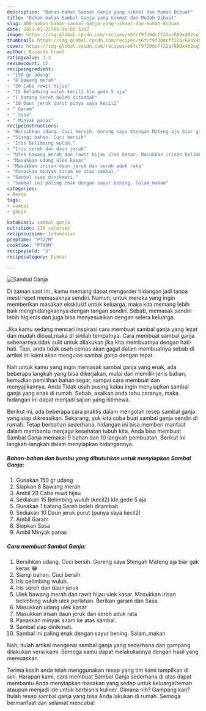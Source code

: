 ```yaml
---
description: "Bahan-bahan Sambal Ganja yang nikmat dan Mudah Dibuat"
title: "Bahan-bahan Sambal Ganja yang nikmat dan Mudah Dibuat"
slug: 400-bahan-bahan-sambal-ganja-yang-nikmat-dan-mudah-dibuat
date: 2021-01-22T05:36:05.530Z
image: https://img-global.cpcdn.com/recipes/e6fcf9f30dcff22a/680x482cq70/sambal-ganja-foto-resep-utama.jpg
thumbnail: https://img-global.cpcdn.com/recipes/e6fcf9f30dcff22a/680x482cq70/sambal-ganja-foto-resep-utama.jpg
cover: https://img-global.cpcdn.com/recipes/e6fcf9f30dcff22a/680x482cq70/sambal-ganja-foto-resep-utama.jpg
author: Ricardo Grant
ratingvalue: 3.3
reviewcount: 12
recipeingredient:
- "150 gr udang"
- "8 Bawang merah"
- "20 Cabe rawit hijau"
- "15 Belimbing wuluh kecil2 klo gede 5 aja"
- "1 batang Sereh boleh ditambah"
- "10 Daun jeruk purut punya saya kecil2"
- " Garam"
- " Sasa"
- " Minyak panas"
recipeinstructions:
- "Bersihkan udang. Cuci bersih. Goreng saya Stengah Mateng aja biar gak keras 😂"
- "Siangi bahan. Cuci bersih"
- "Iris belimbing wuluh."
- "Iris sereh dan daun jeruk"
- "Ulek bawang merah dan rawit hijau ulek kasar. Masukkan irisan belimbing wuluh ulek perlahan. Berikan garam dan Sasa."
- "Masukkan udang ulek kasar"
- "Masukkan irisan daun jeruk dan sereh aduk rata"
- "Panaskan minyak siram ke atas sambal."
- "Sambal siap dinikmati."
- "Sambal ini paling enak dengan sayur bening. Salam_makan"
categories:
- Resep
tags:
- sambal
- ganja

katakunci: sambal ganja 
nutrition: 110 calories
recipecuisine: Indonesian
preptime: "PT27M"
cooktime: "PT48M"
recipeyield: "3"
recipecategory: Dinner

---
```



![Sambal Ganja](https://img-global.cpcdn.com/recipes/e6fcf9f30dcff22a/680x482cq70/sambal-ganja-foto-resep-utama.jpg)

Di zaman  saat ini , kamu memang dapat mengorder hidangan jadi tanpa mesti repot memasaknya sendiri. Namun, untuk mereka yang ingin memberikan masakan eksklusif untuk keluarga, maka kita memang lebih baik menghidangkannya dengan tangan sendiri. Sebab, memasak sendiri lebih higienis dan juga bisa menyesuaikan dengan selera keluarga.

Jika kamu sedang mencari inspirasi cara membuat sambal ganja yang lezat dan mudah dibuat,maka di sinilah tempatnya. Cara membuat sambal ganja  sebenarnya tidak sulit untuk dilakukan jika kita membuatnya dengan hati-hati. Tapi, anda tidak usah cemas akan gagal dalam membuatnya 
sebab di artikel ini kami akan mengulas sambal ganja dengan tepat.  



Nah untuk kamu yang ingin memasak sambal ganja yang enak, ada beberapa langkah yang bisa dikerjakan, mulai dari memilih jenis bahan, kemudian pemilihan bahan segar, sampai cara membuat dan menyajikannya. Anda Tidak usah pusing kalau ingin menyiapkan sambal ganja yang enak di rumah. Sebab, asalkan anda  tahu caranya, maka hidangan ini dapat menjadi sajian yang istimewa.

Berikut ini, ada beberapa cara praktis  dalam mengolah resep sambal ganja yang siap dikreasikan. Sekarang, yuk kita coba buat sambal ganja sendiri di rumah. Tetap berbahan sederhana, hidangan ini bisa memberi manfaat dalam membantu menjaga kesehatan tubuh kita. Anda bisa membuat Sambal Ganja memakai 9 bahan dan 10 langkah pembuatan. Berikut ini langkah-langkah dalam menyiapkan hidangannya.

<!--inarticleads1-->

##### Bahan-bahan dan bumbu yang dibutuhkan untuk menyiapkan Sambal Ganja:

1. Gunakan 150 gr udang
1. Siapkan 8 Bawang merah
1. Ambil 20 Cabe rawit hijau
1. Sediakan 15 Belimbing wuluh (kecil2) klo gede 5 aja
1. Gunakan 1 batang Sereh boleh ditambah
1. Sediakan 10 Daun jeruk purut (punya saya kecil2)
1. Ambil  Garam
1. Siapkan  Sasa
1. Ambil  Minyak panas




<!--inarticleads2-->

##### Cara membuat Sambal Ganja:

1. Bersihkan udang. Cuci bersih. Goreng saya Stengah Mateng aja biar gak keras 😂
1. Siangi bahan. Cuci bersih
1. Iris belimbing wuluh.
1. Iris sereh dan daun jeruk
1. Ulek bawang merah dan rawit hijau ulek kasar. Masukkan irisan belimbing wuluh ulek perlahan. Berikan garam dan Sasa.
1. Masukkan udang ulek kasar
1. Masukkan irisan daun jeruk dan sereh aduk rata
1. Panaskan minyak siram ke atas sambal.
1. Sambal siap dinikmati.
1. Sambal ini paling enak dengan sayur bening. Salam_makan




Nah, itulah artikel mengenai  sambal ganja  yang sederhana dan gampang dilakukan versi kami. Semoga kamu dapat melakukannya dengan hasil yang memuaskan. 

Terima kasih anda telah menggunakan resep yang tim kami tampilkan di sini. Harapan kami, cara membuat  Sambal Ganja sederhana di atas dapat membantu Anda menyiapkan masakan yang sedap untuk keluarga/teman ataupun menjadi ide untuk berbisnis kuliner. Gimana nih? Gampang kan? Itulah resep sambal ganja yang bisa Anda lakukan di rumah. Semoga bermanfaat dan selamat mencoba!

